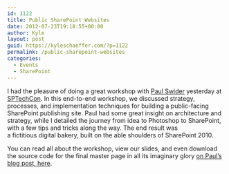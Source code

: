 ```yaml
---
id: 1122
title: Public SharePoint Websites
date: 2012-07-23T19:18:55+00:00
author: Kyle
layout: post
guid: https://kyleschaeffer.com/?p=1122
permalink: /public-sharepoint-websites
categories:
  - Events
  - SharePoint
---
```

I had the pleasure of doing a great workshop with [Paul Swider](http://paulswider.com) yesterday at [SPTechCon](http://www.sptechcon.com/boston2012/). In this end-to-end workshop, we discussed strategy, processes, and implementation techniques for building a public-facing SharePoint publishing site. Paul had some great insight on architecture and strategy, while I detailed the journey from idea to Photoshop to SharePoint, with a few tips and tricks along the way. The end result was a fictitious digital bakery, built on the able shoulders of SharePoint 2010.

You can read all about the workshop, view our slides, and even download the source code for the final master page in all its imaginary glory [on Paul’s blog post, here](http://paulswider.com/2012/07/22/building-a-web-site-with-sharepoint/).
